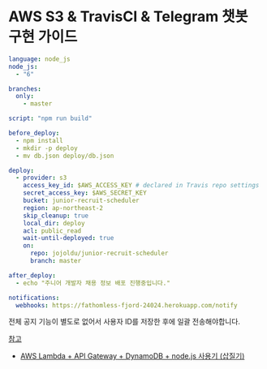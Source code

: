 # AWS S3 & TravisCI & Telegram 챗봇 구현 가이드


```yaml
language: node_js
node_js:
  - "6"

branches:
  only:
    - master

script: "npm run build"

before_deploy:
  - npm install
  - mkdir -p deploy
  - mv db.json deploy/db.json

deploy:
  - provider: s3
    access_key_id: $AWS_ACCESS_KEY # declared in Travis repo settings
    secret_access_key: $AWS_SECRET_KEY
    bucket: junior-recruit-scheduler
    region: ap-northeast-2
    skip_cleanup: true
    local_dir: deploy
    acl: public_read
    wait-until-deployed: true
    on:
      repo: jojoldu/junior-recruit-scheduler
      branch: master

after_deploy:
  - echo "주니어 개발자 채용 정보 배포 진행중입니다."

notifications:
  webhooks: https://fathomless-fjord-24024.herokuapp.com/notify

```

전체 공지 기능이 별도로 없어서 사용자 ID를 저장한 후에 일괄 전송해야합니다.

[참고](https://github.com/atipugin/telegram-bot-ruby/issues/130)

* [AWS Lambda + API Gateway + DynamoDB + node.js 사용기 (삽질기)](https://medium.com/@yumenohosi/aws-lambda-api-gateway-dynamodb-node-js-%EC%82%AC%EC%9A%A9%EA%B8%B0-%EC%82%BD%EC%A7%88%EA%B8%B0-b5352e00b396)